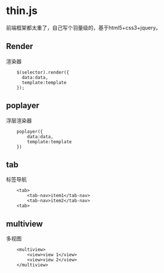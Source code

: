 # thin.js
前端框架都太重了，自己写个羽量级的，基于html5+css3+jquery。

## Render
渲染器

        $(selector).render({
          data:data,
          template:template
        });

## poplayer
浮层渲染器

        poplayer({
            data:data,
            template:template
        })
        
## tab 
标签导航

        <tab>
            <tab-nav>item1</tab-nav>
            <tab-nav>item2</tab-nav>
        <tab>
        
## multiview
多视图

        <multiview>
            <view>view 1</view>
            <view>view 2</view>
        </multiview>
